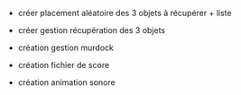 - créer placement aléatoire des 3 objets à récupérer + liste
- créer gestion récupération des 3 objets
- création gestion murdock


- création fichier de score
- création animation sonore
